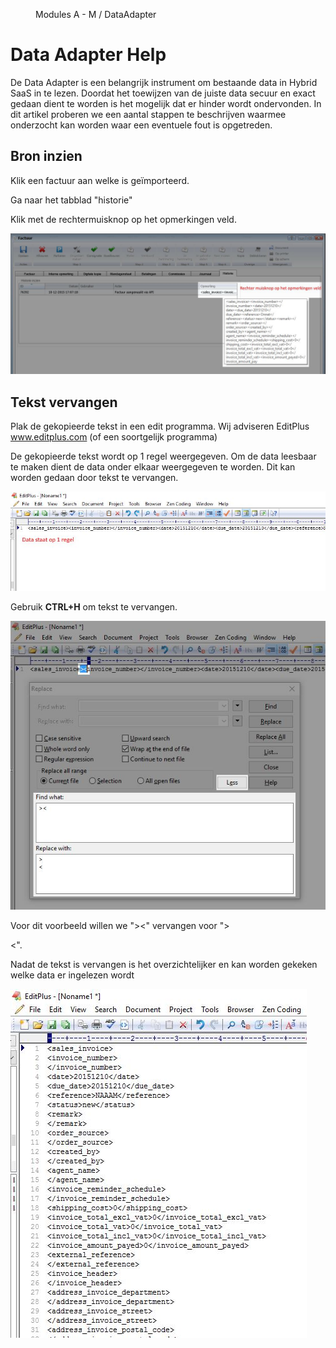 <properties>
	<page>
		<title>DataAdapter help</title>
	</page>
	<menu>
		<position>Modules A - M / DataAdapter </position> 
		<title>DataAdapter help</title>
	</menu>
</properties>

# Data Adapter Help #

De Data Adapter is een belangrijk instrument om bestaande data in Hybrid SaaS in te lezen. Doordat het toewijzen van de juiste data secuur en exact gedaan dient te worden is het mogelijk dat er hinder wordt ondervonden. In dit artikel proberen we een aantal stappen te beschrijven waarmee onderzocht kan worden waar een eventuele fout is opgetreden.

## Bron inzien ##

Klik een factuur aan welke is geïmporteerd.

Ga naar het tabblad "historie"

Klik met de rechtermuisknop op het opmerkingen veld.

![Bron inzien](images/rechtermuisknop.jpg) 

## Tekst vervangen ##

Plak de gekopieerde tekst in een edit programma. Wij adviseren EditPlus www.editplus.com (of een soortgelijk programma)

De gekopieerde tekst wordt op 1 regel weergegeven. Om de data leesbaar te maken dient de data onder elkaar weergegeven te worden. Dit kan worden gedaan door tekst te vervangen.

![Data op één regel](images/1_regel.jpg)

Gebruik **CTRL+H** om tekst te vervangen.

![Tekst vervangen](images/tekst_vervangen.jpg)

<div class="info">
Voor dit voorbeeld willen we "><" vervangen voor ">

<". 
</div>

Nadat de tekst is vervangen is het overzichtelijker en kan worden gekeken welke data er ingelezen wordt

![Data Analyseren](images/data_analyseren.jpg)
